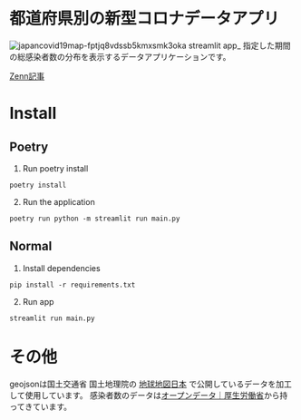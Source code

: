 # 都道府県別の新型コロナデータアプリ

![japancovid19map-fptjq8vdssb5kmxsmk3oka streamlit app_](https://github.com/IwataGumi/Japan_covid_19_map/assets/70084358/319fced9-e7e3-4f34-a4e3-fb85397437a8)
指定した期間の総感染者数の分布を表示するデータアプリケーションです。

[Zenn記事](https://zenn.dev/hekuchandao/articles/e6b57ff3730fb4)

# Install
## Poetry
1. Run poetry install
```
poetry install
```
2. Run the application
```
poetry run python -m streamlit run main.py
```

## Normal
1. Install dependencies
```
pip install -r requirements.txt
```
2. Run app
```
streamlit run main.py
```

# その他
geojsonは国土交通省 国土地理院の [地球地図日本](https://www.gsi.go.jp/kankyochiri/gm_jpn.html) で公開しているデータを加工して使用しています。
感染者数のデータは[オープンデータ｜厚生労働省](https://www.mhlw.go.jp/stf/covid-19/open-data.html)から持ってきています。
